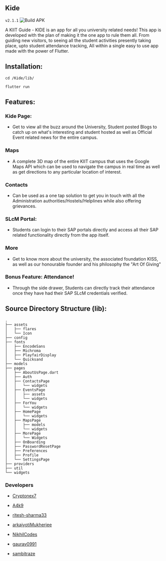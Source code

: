 ## Kide
`v2.1.1`
![Build APK](https://github.com/Kide-Devs/Kide/workflows/Build%20APK/badge.svg?branch=master)

A KIIT Guide - KIDE is an app for all you university related needs! This app is developed with the plan of making it the one app to rule them all. From guiding new visitors, to seeing all the student activities presently taking place, upto student attendance tracking, All within a single easy to use app made with the power of Flutter.

## Installation:

```
cd /Kide/lib/

flutter run
```

## Features:

  ### Kide Page:
  - Get to view all the buzz around the University, Student posted Blogs to catch up on what's interesting and student hosted as well as Official Event related news for the entire campus. 

  ### Maps
  - A complete 3D map of the entire KIIT campus that uses the Google Maps API which can be used to navigate the campus in real time as well as get directions to any particular location of interest.
 
  ### Contacts
  - Can be used as a one tap solution to get you in touch with all the Administration authorities/Hostels/Helplines while also offering grievances.
 
  ### SLcM Portal:
  - Students can login to their SAP portals directly and access all their SAP related functionality directly from the app itself.
  
  ### More
  - Get to know more about the university, the associated foundation KISS, as well as our honourable founder and his philosophy the "Art Of Giving"
  
  ### Bonus Feature: Attendance!
  - Through the side drawer, Students can directly track their attendance once they have had their SAP SLcM credentials verified.
  
## Source Directory Structure (lib):
 
```
.
├── assets
│   ├── flares
│   └── Icon
├── config
├── fonts
│   ├── EncodeSans
│   ├── Michroma
│   ├── PlayfairDisplay
│   └── Quicksand
├── models
├── pages
│   ├── AboutUsPage.dart
│   ├── Auth
│   ├── ContactsPage
│   │   └── widgets
│   ├── EventsPage
│   │   ├── assets
│   │   └── widgets
│   ├── ForYou
│   │   └── widgets
│   ├── HomePage
│   │   └── widgets
│   ├── MapsPage
│   │   ├── models
│   │   └── widgets
│   ├── MorePage
│   │   └── Widgets
│   ├── OnBoarding
│   ├── PasswordResetPage
│   ├── Preferences
│   ├── Profile
│   └── SettingsPage
├── providers
├── util
└── widgets
```

### Developers

- [Cryptonex7](https://github.com/Cryptonex7)

- [A4k9](https://github.com/A4k9)

- [ritesh-sharma33](https://github.com/ritesh-sharma33)

- [arkajyotiMukherjee](https://github.com/arkajyotiMukherjee)

- [NikhilCodes](https://github.com/NikhilCodes)

- [gaurav0991](https://github.com/gaurav0991)

- [sambitraze](https://github.com/sambitraze)
